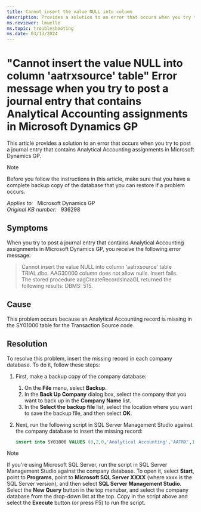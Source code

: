 ```yaml
---
title: Cannot insert the value NULL into column
description: Provides a solution to an error that occurs when you try to post a journal entry that contains Analytical Accounting assignments in Microsoft Dynamics GP.
ms.reviewer: lmuelle
ms.topic: troubleshooting
ms.date: 03/13/2024
---
```

# "Cannot insert the value NULL into column 'aatrxsource' table" Error message when you try to post a journal entry that contains Analytical Accounting assignments in Microsoft Dynamics GP

This article provides a solution to an error that occurs when you try to post a journal entry that contains Analytical Accounting assignments in Microsoft Dynamics GP.

> [!NOTE]
> Before you follow the instructions in this article, make sure that you have a complete backup copy of the database that you can restore if a problem occurs.

_Applies to:_ &nbsp; Microsoft Dynamics GP  
_Original KB number:_ &nbsp; 936298

## Symptoms

When you try to post a journal entry that contains Analytical Accounting assignments in Microsoft Dynamics GP, you receive the following error message:

> Cannot insert the value NULL into column 'aatrxsource' table TRIAL.dbo. AAG30000 column does not allow nulls. Insert fails.  
The stored procedure aagCreateRecordsInaaGL returned the following results: DBMS: 515.

## Cause

This problem occurs because an Analytical Accounting record is missing in the SY01000 table for the Transaction Source code.

## Resolution

To resolve this problem, insert the missing record in each company database. To do it, follow these steps:

1. First, make a backup copy of the company database:
    1. On the **File** menu, select **Backup**.
    2. In the **Back Up Company** dialog box, select the company that you want to back up in the **Company Name** list.
    3. In the **Select the backup file** list, select the location where you want to save the backup file, and then select **OK**.
2. Next, run the following script in SQL Server Management Studio against the company database to insert the missing record:

    ```sql
    insert into SY01000 VALUES (0,2,0,'Analytical Accounting','AATRX',1,'')
    ```

> [!NOTE]
> If you're using Microsoft SQL Server, run the script in SQL Server Management Studio against the company database. To open it, select **Start**, point to **Programs**, point to **Microsoft SQL Server XXXX** (where xxxx is the SQL Server version), and then select **SQL Server Management Studio**. Select the **New Query** button in the top menubar, and select the company database from the drop-down list at the top. Copy in the script above and select the **Execute** button (or press F5) to run the script.
